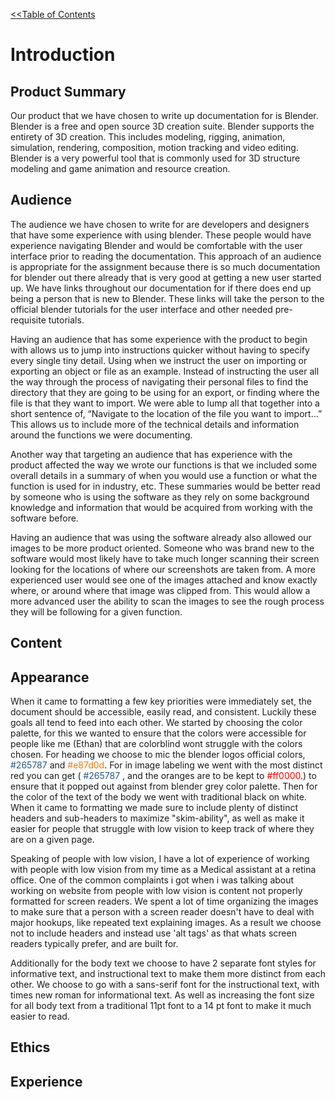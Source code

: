 <link rel="stylesheet" href="style.css">


[<<Table of Contents](README.md)



# Introduction

## Product Summary
Our product that we have chosen to write up documentation for is Blender. Blender is a free and open source 3D creation suite. Blender supports the entirety of 3D creation. This includes modeling, rigging, animation, simulation, rendering, composition, motion tracking and video editing. Blender is a very powerful tool that is commonly used for 3D structure modeling and game animation and resource creation. 

## Audience
The audience we have chosen to write for are developers and designers that have some experience with using blender. These people would have experience navigating Blender and would be comfortable with the user interface prior to reading the documentation. This approach of an audience is appropriate for the assignment because there is so much documentation for blender out there already that is very good at getting a new user started up. We have links throughout our documentation for if there does end up being a person that is new to Blender. These links will take the person to the official blender tutorials for the user interface and other needed pre-requisite tutorials.

Having an audience that has some experience with the product to begin with allows us to jump into instructions quicker without having to specify every single tiny detail. Using when we instruct the user on importing or exporting an object or file as an example. Instead of instructing the user all the way through the process of navigating their personal files to find the directory that they are going to be using for an export, or finding where the file is that they want to import. We were able to lump all that together into a short sentence of,  “Navigate to the location of the file you want to import…” This allows us to include more of the technical details and information around the functions we were documenting.

Another way that targeting an audience that has experience with the product affected the way we wrote our functions is that we included some overall details in a summary of when you would use a function or what the function is used for in industry, etc. These summaries would be better read by someone who is using the software as they rely on some background knowledge and information that would be acquired from working with the software before.

Having an audience that was using the software already also allowed our images to be more product oriented. Someone who was brand new to the software would most likely have to take much longer scanning their screen looking for the locations of where our screenshots are taken from. A more experienced user would see one of the images attached and know exactly where, or around where that image was clipped from. This would allow a more advanced user the ability to scan the images to see the rough process they will be following for a given function.


## Content


## Appearance
When it came to formatting a few key priorities were immediately set, the document should be accessible, easily read, and consistent. Luckily these goals all tend to feed into each other. We started by choosing the color palette, for this we wanted to ensure that the colors were accessible for people like me (Ethan) that are colorblind wont struggle with the colors chosen. For heading we choose to mic the blender logos official colors, <span style="color: #265787;"> #265787 </span>  and  <span style="color: #e87d0d"> #e87d0d</span>. For in image labeling we went with the most distinct red you can get (<span style="color: #265787;"> #265787 </span>,  and the oranges are to be kept to <span style="color: #ff0000"> #ff0000</span>.) to ensure that it popped out against from blender grey color palette. Then for the color of the text of the body we went with traditional black on white. When it came to formatting we made sure to include plenty of distinct headers and sub-headers to maximize "skim-ability", as well as make it easier for people that struggle with low vision to keep track of where they are on a given page. 
    
Speaking of people with low vision, I have a lot of experience of working with people with low vision from my time as a Medical assistant at a retina office. One of the common complaints i got when i was talking about working on website from people with low vision is content not properly formatted for screen readers. We spent a lot of time organizing the images to make sure that a person with a screen reader doesn't have to deal with major hookups, like repeated text explaining images. As a result we choose not to include headers and instead use 'alt tags' as that whats screen readers typically prefer, and are built for.

Additionally for the body text we choose to have 2 separate font styles for informative text, and instructional text to make them more distinct from each other. We choose to go with a sans-serif font for the instructional text, with times new roman for informational text. As well as increasing the font size for all body text from a traditional 11pt font to a 14 pt font to make it much easier to read. 


## Ethics


## Experience



